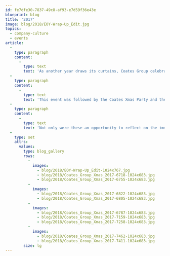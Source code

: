 ```yaml
---
id: fe7dfe30-7837-49c8-af93-e7d59f36e43e
blueprint: blog
title: '2017'
image: blog/2018/EOY-Wrap-Up_Edit.jpg
topics:
  - company-culture
  - events
article:
  -
    type: paragraph
    content:
      -
        type: text
        text: 'As another year draws its curtains, Coates Group celebrated the end of 2017 with a huge Global Wrap Up. Although the End of Year Presentation was held at Coates Headquarters in Sydney’s very own, Australian National Maritime Museum, the General Managers of each global office were flown in to join.'
  -
    type: paragraph
    content:
      -
        type: text
        text: 'This event was followed by the Coates Xmas Party and the crew was able to wind down at the Vaucluse Yacht Club. There was no better way to celebrate the end of an eventful year as our Coates Crew partied the night away!'
  -
    type: paragraph
    content:
      -
        type: text
        text: 'Not only were these an opportunity to reflect on the immense growth and achievements over the past year, the company was able to anticipate the endless opportunity that awaits in the upcoming year. Bring it on, 2018!'
  -
    type: set
    attrs:
      values:
        type: blog_gallery
        rows:
          -
            images: 
              - blog/2018/EOY-Wrap-Up_Edit-1024x767.jpg
              - blog/2018/Coates_Group_Xmas_2017-6718-1024x683.jpg
              - blog/2018/Coates_Group_Xmas_2017-6755-1024x683.jpg
          -
            images: 
              - blog/2018/Coates_Group_Xmas_2017-6822-1024x683.jpg
              - blog/2018/Coates_Group_Xmas_2017-6805-1024x683.jpg
          -
            images: 
              - blog/2018/Coates_Group_Xmas_2017-6787-1024x683.jpg
              - blog/2018/Coates_Group_Xmas_2017-7159-1024x683.jpg
              - blog/2018/Coates_Group_Xmas_2017-7258-1024x683.jpg
          -
            images: 
              - blog/2018/Coates_Group_Xmas_2017-7462-1024x683.jpg
              - blog/2018/Coates_Group_Xmas_2017-7411-1024x683.jpg
        size: lg
---
```

